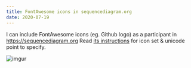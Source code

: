 ```yaml
---
title: FontAwesome icons in sequencediagram.org
date: 2020-07-19
---
```


I can include FontAwesome icons (eg. Github logo) as a participant in <https://sequencediagram.org>
Read [its instructions](https://sequencediagram.org/instructions.html) for icon set & unicode point to specify.

![imgur](https://i.imgur.com/vAfuev3.png)
